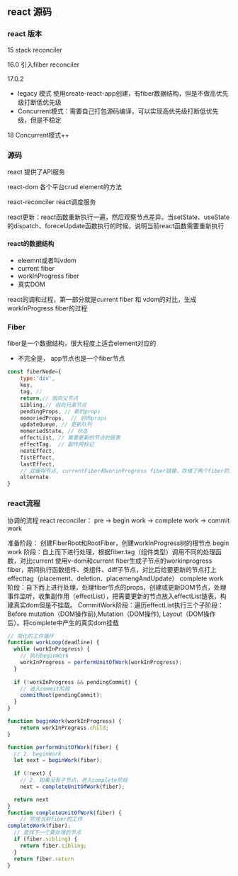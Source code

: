 ## react 源码

### react 版本
15
stack reconciler

16.0 引入filber reconciler

17.0.2
- legacy 模式 使用create-react-app创建，有fiber数据结构，但是不做高优先级打断低优先级
- Concurrent模式：需要自己打包源码编译，可以实现高优先级打断低优先级，但是不稳定

18
Concurrent模式++


### 源码

 react 提供了API服务

 react-dom 各个平台crud element的方法

 react-reconciler react调度服务


 react更新：react函数重新执行一遍，然后观察节点差异。当setState、useState的dispatch、foreceUpdate函数执行的时候，说明当前react函数需要重新执行

#### react的数据结构

- eleemnt或者叫vdom
- current fiber
- workInProgress fiber
- 真实DOM

react的调和过程，第一部分就是current fiber 和 vdom的对比，生成 workInProgress fiber的过程



### Fiber
fiber是一个数据结构，很大程度上适合element对应的
- 不完全是， app节点也是一个fiber节点
```javascript
const fiberNode={
    type:'div',
    key,
    tag, //
    return,// 指向父节点
    sibling,// 指向兄弟节点
    pendingProps, // 新的props
    momoriedProps,  // 旧的props
    updateQueue, // 更新队列
    momeriedState, // 状态
    effectList, // 需要更新的节点的链表
    effectTag,  // 副作用标记
    nextEffect,
    fistEffect,
    lastEffect,
    // 双缓存节点, currentFiber和worinProgress fiber链接，存储了两个fiber的关系，方便之后的寻找
    alternate
}
```

### react流程
协调的流程
react reconciler：
pre -> begin work -> complete work -> commit work


准备阶段： 创建FiberRoot和RootFiber，创建workInProgress树的根节点
begin work 阶段：自上而下进行处理，根据fiber.tag（组件类型）调用不同的处理函数，对比current 使用v-dom和current fiber生成子节点的workinprogress fiber，期间执行函数组件、类组件、diff子节点，对比后给要更新的节点打上effecttag（placement、deletion、placemengAndUpdate）
complete work 阶段：自下而上进行处理，处理fiber节点的props，创建或更新DOM节点，处理事件监听，收集副作用（effectList），把需要更新的节点放入effectList链表，构建真实dom但是不挂载。
CommitWork阶段：遍历effectList执行三个子阶段：Before mutation（DOM操作前),Mutation（DOM操作), Layout（DOM操作后）。将complete中产生的真实dom挂载
```javascript
// 简化的工作循环
function workLoop(deadline) {
  while (workInProgress) {
    // 执行beginWork
    workInProgress = performUnitOfWork(workInProgress);
  }
  
  if (!workInProgress && pendingCommit) {
    // 进入commit阶段
    commitRoot(pendingCommit);
  }
}

function beginWork(workInProgress) {
    return workInProgress.child;
}

function performUnitOfWork(fiber) {
  // 1. beginWork
  let next = beginWork(fiber);
  
  if (!next) {
    // 2. 如果没有子节点，进入complete阶段
    next = completeUnitOfWork(fiber);

  return next
}
function completeUnitOfWork(fiber) {
    // 完成当前fiber的工作
completeWork(fiber);
  // 查找下一个要处理的节点
  if (fiber.sibling) {
    return fiber.sibling;
  }
  return fiber.return
}
```